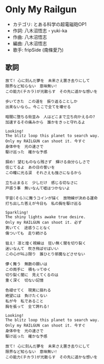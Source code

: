 Only My Railgun
================

- カテゴリ: とある科学の超電磁砲OP1
- 作詞: 八木沼悟志・yuki-ka
- 作曲: 八木沼悟志
- 編曲: 八木沼悟志
- 歌手: fripSide (南條愛乃)


歌詞
-----

    放て! 心に刻んだ夢を　未来さえ置き去りにして
    限界など知らない　意味無い!
    この能力(チカラ)が光散らす　その先に遥かな想いを

    歩いてきた　この道を　振り返ることしか
    出来ないなら… 今ここで全てを壊せる

    暗闇に堕ちる街並み　人はどこまで立ち向かえるの?
    加速するその痛みから　誰かをきっと守れるよ

    Looking!
    The blitz loop this planet to search way.
    Only my RAILGUN can shoot it. 今すぐ
    身体中を　光の速さで
    駆け巡った　確かな予感

    掴め! 望むものなら残さず　輝ける自分らしさで
    信じてるよ　あの日の誓いを
    この瞳に光る涙　それさえも強さになるから

    立ち止まると　少しだけ　感じる切なさに
    戸惑う事　無いなんて嘘はつかないよ

    宇宙(そら)に舞うコインが描く　放物線が決める運命
    打ち出した答えが今日も　私の胸を駆け巡る

    Sparkling!
    The shiny lights awake true desire.
    Only my RAILGUN can shoot it. 必ず
    貫いてく　途惑うことなく
    傷ついても　走り続ける

    狙え! 凛と煌く視線は　狂い無く闇を切り裂く
    迷いなんて　吹き飛ばせばいい
    この心が叫ぶ限り　誰ひとり邪魔などさせない

    儚く舞う　無数の願いは
    この両手に　積もってゆく
    切り裂く闇に　見えてくるのは
    重く深く　切ない記憶

    色褪せてく　現実に揺れる
    絶望には　負けたくない
    私が今　私であること
    胸を張って　全て誇れる!

    Looking!
    The blitz loop this planet to search way.
    Only my RAILGUN can shoot it. 今すぐ
    身体中を　光の速さで
    駆け巡った　確かな予感

    放て! 心に刻んだ夢を　未来さえ置き去りにして
    限界など知らない　意味無い!
    この能力(チカラ)が光散らす　その先に遥かな想いを

